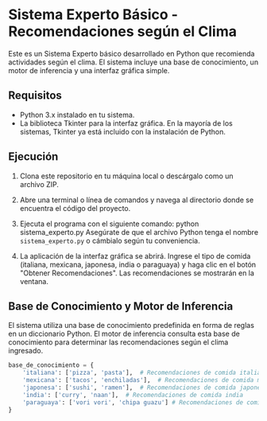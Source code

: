 # Sistema Experto Básico - Recomendaciones según el Clima

Este es un Sistema Experto básico desarrollado en Python que recomienda actividades según el clima. El sistema incluye una base de conocimiento, un motor de inferencia y una interfaz gráfica simple.

## Requisitos

- Python 3.x instalado en tu sistema.
- La biblioteca Tkinter para la interfaz gráfica. En la mayoría de los sistemas, Tkinter ya está incluido con la instalación de Python.

## Ejecución

1. Clona este repositorio en tu máquina local o descárgalo como un archivo ZIP.
2. Abre una terminal o línea de comandos y navega al directorio donde se encuentra el código del proyecto.
3. Ejecuta el programa con el siguiente comando: python sistema_experto.py
Asegúrate de que el archivo Python tenga el nombre `sistema_experto.py` o cámbialo según tu conveniencia.

4. La aplicación de la interfaz gráfica se abrirá. Ingrese el tipo de comida (italiana, mexicana, japonesa, india o paraguaya) y haga clic en el botón "Obtener Recomendaciones". Las recomendaciones se mostrarán en la ventana.

## Base de Conocimiento y Motor de Inferencia

El sistema utiliza una base de conocimiento predefinida en forma de reglas en un diccionario Python. El motor de inferencia consulta esta base de conocimiento para determinar las recomendaciones según el clima ingresado.

```python
base_de_conocimiento = {
    'italiana': ['pizza', 'pasta'],  # Recomendaciones de comida italiana
    'mexicana': ['tacos', 'enchiladas'],  # Recomendaciones de comida mexicana
    'japonesa': ['sushi', 'ramen'],  # Recomendaciones de comida japonesa
    'india': ['curry', 'naan'],  # Recomendaciones de comida india
    'paraguaya': ['vori vori', 'chipa guazu'] # Recomendaciones de comida paraguaya
}
